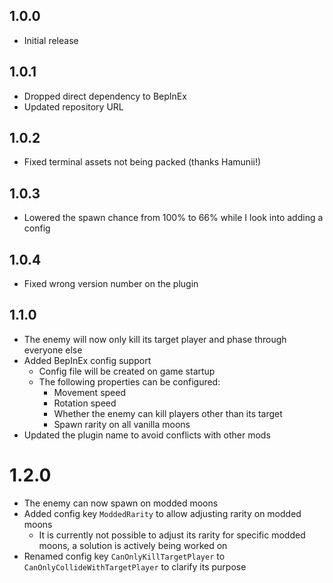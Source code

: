 ## 1.0.0

* Initial release

## 1.0.1

* Dropped direct dependency to BepInEx
* Updated repository URL

## 1.0.2

* Fixed terminal assets not being packed (thanks Hamunii!)

## 1.0.3

* Lowered the spawn chance from 100% to 66% while I look into adding a config

## 1.0.4

* Fixed wrong version number on the plugin

## 1.1.0

* The enemy will now only kill its target player and phase through everyone else
* Added BepInEx config support
    * Config file will be created on game startup
    * The following properties can be configured:
        * Movement speed
        * Rotation speed
        * Whether the enemy can kill players other than its target
        * Spawn rarity on all vanilla moons
* Updated the plugin name to avoid conflicts with other mods

# 1.2.0

* The enemy can now spawn on modded moons
* Added config key `ModdedRarity` to allow adjusting rarity on modded moons
    * It is currently not possible to adjust its rarity for specific modded moons, a solution is actively being worked on
* Renamed config key `CanOnlyKillTargetPlayer` to `CanOnlyCollideWithTargetPlayer` to clarify its purpose
